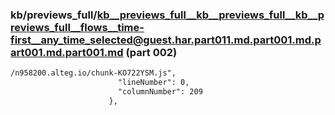 ### kb/previews_full/kb__previews_full__kb__previews_full__kb__previews_full__flows__time-first__any_time_selected@guest.har.part011.md.part001.md.part001.md.part001.md (part 002)

```md
/n958200.alteg.io/chunk-KO722YSM.js",
                        "lineNumber": 0,
                        "columnNumber": 209
                      },
         
```

```
